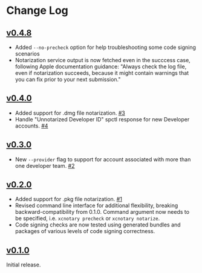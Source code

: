 # Change Log

## [v0.4.8](https://github.com/akeru-inc/xcnotary/releases/tag/v0.4.0)

* Added `--no-precheck` option for help troubleshooting some code signing scenarios
* Notarization service output is now fetched even in the succcess case, following Apple documentation guidance: "Always check the log file, even if notarization succeeds, because it might contain warnings that you can fix prior to your next submission."

## [v0.4.0](https://github.com/akeru-inc/xcnotary/releases/tag/v0.4.0)

* Added support for .dmg file notarization. [#3](https://github.com/akeru-inc/xcnotary/issues/3)
* Handle "Unnotarized Developer ID" spctl response for new Developer accounts. [#4](https://github.com/akeru-inc/xcnotary/issues/4)

## [v0.3.0](https://github.com/akeru-inc/xcnotary/releases/tag/v0.3.0)

* New `--provider` flag to support for account associated with more than one developer team. [#2](https://github.com/akeru-inc/xcnotary/issues/2)

## [v0.2.0](https://github.com/akeru-inc/xcnotary/releases/tag/v0.2.0)

* Added support for .pkg file notarization. [#1](https://github.com/akeru-inc/xcnotary/issues/1)
* Revised command line interface for additional flexibility, breaking backward-compatibility from 0.1.0. Command argument now needs to be specified, i.e. `xcnotary precheck` or `xcnotary notarize`.
* Code signing checks are now tested using generated bundles and packages of various levels of code signing correctness.

## [v0.1.0](https://github.com/akeru-inc/xcnotary/releases/tag/v0.1.0)

Initial release.
